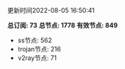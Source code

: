 更新时间2022-08-05 16:50:41

**总订阅: 73**
**总节点: 1778**
**有效节点: 849**
- ss节点: 562
- trojan节点: 216
- v2ray节点: 71
